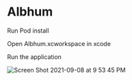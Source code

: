 # Albhum

Run Pod install

Open Albhum.xcworkspace in xcode 

Run the application

![Screen Shot 2021-09-08 at 9 53 45 PM](https://user-images.githubusercontent.com/90341373/132547885-beca1b03-d0a8-40fb-9828-2ee3ea4f0490.png)
